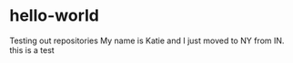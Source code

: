 # hello-world
Testing out repositories
My name is Katie and I just moved to NY from IN. 
this is a test
